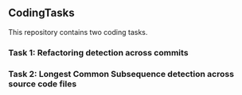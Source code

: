 ## CodingTasks

This repository contains two coding tasks.

### Task 1: Refactoring detection across commits

### Task 2: Longest Common Subsequence detection across source code files
